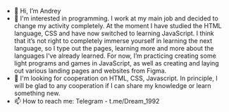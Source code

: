 - 👋 Hi, I’m Andrey
- 👀 I'm interested in programming. I work at my main job and decided to change my activity completely. At the moment I have studied the HTML language, CSS and have now switched to learning JavaScript. I think that it’s not right to completely immerse yourself in learning the next language, so I type out the pages, learning more and more about the languages I’ve already learned. For now, I’m practicing creating some light programs and games in JavaScript, as well as creating and laying out various landing pages and websites from Figma.
- 💞️ I'm looking for cooperation on HTML, CSS, Javascript. In principle, I will be glad to any cooperation if I can share my knowledge or learn something new.
- 📫 How to reach me:
     Telegram - t.me/Dream_1992
